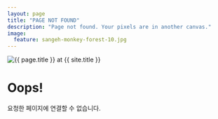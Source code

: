 ```yaml
---
layout: page
title: "PAGE NOT FOUND"
description: "Page not found. Your pixels are in another canvas."
image:
  feature: sangeh-monkey-forest-10.jpg
---  
```

<img src="{{ site.url }}/images/hmfaysal-404.jpg" alt="{{ page.title }} at {{ site.title }}">

<div class="text-center">
	<h1>Oops!</h1>
	<p>요청한 페이지에 연결할 수 없습니다.</p>
</div>
